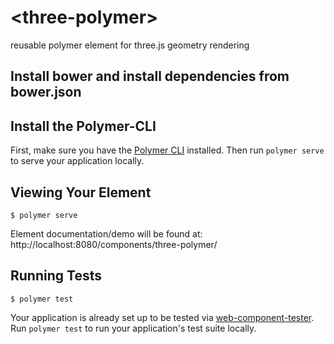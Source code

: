 # \<three-polymer\>

reusable polymer element for three.js geometry rendering

## Install bower and install dependencies from bower.json

## Install the Polymer-CLI

First, make sure you have the [Polymer CLI](https://www.npmjs.com/package/polymer-cli) installed. Then run `polymer serve` to serve your application locally.

## Viewing Your Element

```
$ polymer serve
```
Element documentation/demo will be found at:
http://localhost:8080/components/three-polymer/

## Running Tests

```
$ polymer test
```

Your application is already set up to be tested via [web-component-tester](https://github.com/Polymer/web-component-tester). Run `polymer test` to run your application's test suite locally.
